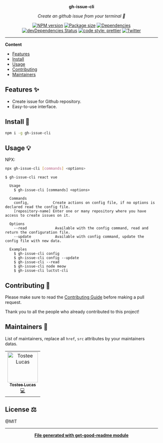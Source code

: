 <div align="center">
  <br>
  <br>
  <p>
    <b>gh-issue-cli</b>
  </p>
  <p>
    <i>Create an github issue from your terminal 🔫</i>
  </p>
  <p>

[![NPM version](https://img.shields.io/npm/v/gh-issue-cli?style=flat-square)](https://img.shields.io/npm/v/gh-issue-cli?style=flat-square)
[![Package size](https://img.shields.io/bundlephobia/min/gh-issue-cli)](https://img.shields.io/bundlephobia/min/gh-issue-cli)
[![Dependencies](https://img.shields.io/david/luctst/gh-issue-cli.svg?style=popout-square)](https://david-dm.org/luctst/gh-issue-cli)
[![devDependencies Status](https://david-dm.org/luctst/gh-issue-cli/dev-status.svg?style=flat-square)](https://david-dm.org/luctst/gh-issue-cli?type=dev)
[![code style: prettier](https://img.shields.io/badge/code_style-prettier-ff69b4.svg?style=flat-square)](https://github.com/prettier/prettier)
[![Twitter](https://img.shields.io/twitter/follow/luctstt.svg?label=Follow&style=social)](https://twitter.com/luctstt)

  </p>
</div>

---

**Content**

* [Features](##features)
* [Install](##install)
* [Usage](##usage)
* [Contributing](##contributing)
* [Maintainers](##maintainers)

## Features ✨
* Create issue for Github repository.
* Easy-to-use interface.

## Install 🐙
```bash
npm i -g gh-issue-cli
```

## Usage 💡
NPX:
```bash
npx gh-issue-cli [commands] <options>
```

```
$ gh-issue-cli react vue

  Usage
    $ gh-issue-cli [commands] <options>
  
  Commands
    config,           Create actions on config file, if no options is declared read the config file.
    [repository-name] Enter one or many repository where you have access to create issues on it.

  Options
    --read             Available with the config command, read and return the configuration file.
    --update           Available with config command, update the config file with new data.

  Examples
    $ gh-issue-cli config
    $ gh-issue-cli config --update
    $ gh-issue-cli --read
    $ gh-issue-cli node meow
    $ gh-issue-cli luctst-cli
```

## Contributing 🍰
Please make sure to read the [Contributing Guide]() before making a pull request.

Thank you to all the people who already contributed to this project!

## Maintainers 👷
List of maintainers, replace all `href`, `src` attributes by your maintainers datas.
<table>
  <tr>
    <td align="center"><a href="https://lucastostee.now.sh/"><img src="https://avatars3.githubusercontent.com/u/22588842?s=460&v=4" width="100px;" alt="Tostee Lucas"/><br /><sub><b>Tostee Lucas</b></sub></a><br /><a href="#" title="Code">💻</a></td>
  </tr>
</table>

## License ⚖️
@MIT

---
<div align="center">
	<b>
		<a href="https://www.npmjs.com/package/get-good-readme">File generated with get-good-readme module</a>
	</b>
</div>
